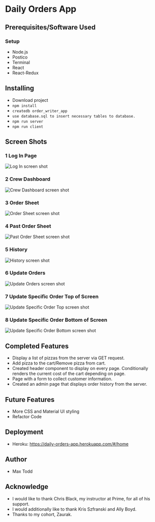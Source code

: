 # Daily Orders App

## Prerequisites/Software Used

### Setup

- Node.js
- Postico
- Terminal
- React
- React-Redux


## Installing

- Download project
- `npm install`
- `createdb order_writer_app`
- `use database.sql to insert necessary tables to database.`
- `npm run server`
- `npm run client`


## Screen Shots

### 1 Log In Page
![Log In screen shot](wireframes/Log_In.png)

### 2 Crew Dashboard
![Crew Dashboard screen shot](wireframes/Crew_Dashboard.png)

### 3 Order Sheet
![Order Sheet screen shot](wireframes/Order_Sheet.png)

### 4 Past Order Sheet
![Past Order Sheet screen shot](wireframes/Yesterday's_Order.png)

### 5 History
![History screen shot](wireframes/History.png)

### 6 Update Orders
![Update Orders screen shot](wireframes/Update_Orders.png)

### 7 Update Specific Order Top of Screen
![Update Specific Order Top screen shot](wireframes/Update_Specific_Order_Top.png)

### 8 Update Specific Order Bottom of Screen
![Update Specific Order Bottom screen shot](wireframes/Update_Specific_Order_Bottom.png)


## Completed Features

- Display a list of pizzas from the server via GET request.
- Add pizza to the cart/Remove pizza from cart.
- Created header component to display on every page. Conditionally renders the current cost of the cart depending on page.
- Page with a form to collect customer information.
- Created an admin page that displays order history from the server.


## Future Features

- More CSS and Material UI styling
- Refactor Code


## Deployment

- Heroku: https://daily-orders-app.herokuapp.com/#/home


## Author

- Max Todd


## Acknowledge 

- I would like to thank Chris Black, my instructor at Prime, for all of his support. 
- I would additionally like to thank Kris Szfranski and Ally Boyd.
- Thanks to my cohort, Zaurak.




